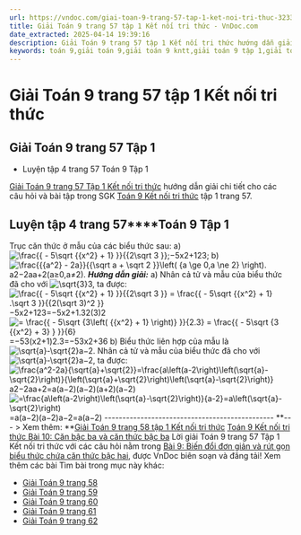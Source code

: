 ```yaml
---
url: https://vndoc.com/giai-toan-9-trang-57-tap-1-ket-noi-tri-thuc-323332
title: Giải Toán 9 trang 57 tập 1 Kết nối tri thức - VnDoc.com
date_extracted: 2025-04-14 19:39:16
description: Giải Toán 9 trang 57 tập 1 Kết nối tri thức hướng dẫn giải chi tiết các câu hỏi và bài tập trong SGK Toán 9 Kết nối tri thức tập 1.
keywords: toán 9,giải toán 9,giải toán 9 kntt,giải toán 9 tập 1,giải toán 9 kết nối tri thức,toán 9 kết nối tri thức tập 1,Toán 9 Kết nối tri thức Bài 9,giải Toán 9 Kết nối tri thức Bài 9,Bài 9 Biến đổi đơn giản và rút gọn biểu thức chứa căn thức bậc hai,toán 9 kết nối tri thức tập 1 trang 55,toán 9 kết nối tri thức tập 1 trang 56,Biến đổi đơn giản và rút gọn biểu thức chứa căn thức bậc hai,toán 9 trang 57,giải toán 9 trang 57,toán 9 trang 57 kết nối,giải toán 9 trang 57 kết nối
---
```


# Giải Toán 9 trang 57 tập 1 Kết nối tri thức
## Giải Toán 9 trang 57 Tập 1
  * Luyện tập 4 trang 57 Toán 9 Tập 1

[Giải Toán 9 trang 57 Tập 1 Kết nối tri thức](<https://vndoc.com/giai-toan-9-trang-57-tap-1-ket-noi-tri-thuc-323332>) hướng dẫn giải chi tiết cho các câu hỏi và bài tập trong SGK [Toán 9 Kết nối tri thức](<https://vndoc.com/toan-9-ket-noi-tri-thuc>) tập 1 trang 57.
## **Luyện tập 4 trang 57****Toán 9 Tập 1**
Trục căn thức ở mẫu của các biểu thức sau:
a\) ![\\frac{{ - 5\\sqrt {{x^2} + 1} }}{{2\\sqrt 3 }};](https://i.vdoc.vn/data/image/blank.png)−5x2+123;
b\) ![\\frac{{{a^2} - 2a}}{{\\sqrt a  + \\sqrt 2 }}\\left\( {a \\ge 0,a \\ne 2} \\right\).](https://i.vdoc.vn/data/image/blank.png)a2−2aa+2\(a≥0,a≠2\).
_**Hướng dẫn giải:**_
a\) Nhân cả tử và mẫu của biểu thức đã cho với ![\\sqrt{3}](https://i.vdoc.vn/data/image/blank.png)3, ta được:
![\\frac{{ - 5\\sqrt {{x^2} + 1} }}{{2\\sqrt 3 }} = \\frac{{ - 5\\sqrt {{x^2} + 1} .\\sqrt 3 }}{{2\(\\sqrt 3\)^2  }}](https://i.vdoc.vn/data/image/blank.png)−5x2+123=−5x2+1.32\(3\)2![= \\frac{{ - 5\\sqrt {3\\left\( {{x^2} + 1} \\right\)} }}{2.3} = \\frac{{ - 5\\sqrt {3  {{x^2} + 3}  } }}{6}](https://i.vdoc.vn/data/image/blank.png)=−53\(x2+1\)2.3=−53x2+36
b\) Biểu thức liên hợp của mẫu là ![\\sqrt{a}-\\sqrt{2}](https://i.vdoc.vn/data/image/blank.png)a−2. Nhân cả tử và mẫu của biểu thức đã cho với ![\\sqrt{a}-\\sqrt{2}](https://i.vdoc.vn/data/image/blank.png)a−2, ta được:
![\\frac{a^2-2a}{\\sqrt{a}+\\sqrt{2}}=\\frac{a\\left\(a-2\\right\)\\left\(\\sqrt{a}-\\sqrt{2}\\right\)}{\\left\(\\sqrt{a}+\\sqrt{2}\\right\)\\left\(\\sqrt{a}-\\sqrt{2}\\right\)}](https://i.vdoc.vn/data/image/blank.png)a2−2aa+2=a\(a−2\)\(a−2\)\(a+2\)\(a−2\)![=\\frac{a\\left\(a-2\\right\)\\left\(\\sqrt{a}-\\sqrt{2}\\right\)}{a-2}=a\\left\(\\sqrt{a}-\\sqrt{2}\\right\)](https://i.vdoc.vn/data/image/blank.png)=a\(a−2\)\(a−2\)a−2=a\(a−2\)
\-----------------------------------------------
**\--- > Xem thêm: **[Giải Toán 9 trang 58 tập 1 Kết nối tri thức](<https://vndoc.com/giai-toan-9-trang-58-tap-1-ket-noi-tri-thuc-323336>)
[Toán 9 Kết nối tri thức Bài 10: Căn bậc ba và căn thức bậc ba](<https://vndoc.com/toan-9-ket-noi-tri-thuc-bai-10-can-bac-ba-va-can-thuc-bac-ba-320662>)
Lời giải Toán 9 trang 57 Tập 1 Kết nối tri thức với các câu hỏi nằm trong [Bài 9: Biến đổi đơn giản và rút gọn biểu thức chứa căn thức bậc hai](<https://vndoc.com/toan-9-ket-noi-tri-thuc-bai-9-bien-doi-don-gian-va-rut-gon-bieu-thuc-chua-can-thuc-bac-hai-320530>), được VnDoc biên soạn và đăng tải\!
Xem thêm các bài Tìm bài trong mục này khác:
  * [Giải Toán 9 trang 58](</giai-toan-9-trang-58-tap-1-ket-noi-tri-thuc-323336>)
  * [Giải Toán 9 trang 59](</giai-toan-9-trang-59-tap-1-ket-noi-tri-thuc-323339>)
  * [Giải Toán 9 trang 60](</giai-toan-9-trang-60-tap-1-ket-noi-tri-thuc-323393>)
  * [Giải Toán 9 trang 61](</giai-toan-9-trang-61-tap-1-ket-noi-tri-thuc-323399>)
  * [Giải Toán 9 trang 62](</giai-toan-9-trang-62-tap-1-ket-noi-tri-thuc-323410>)

